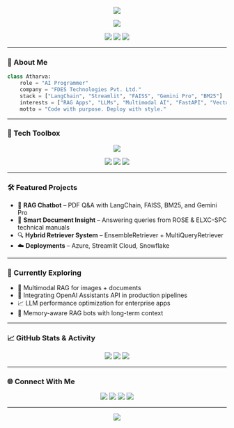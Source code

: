 
<!-- Neon Cyberpunk Banner -->
<p align="center">
  <img src="https://readme-typing-svg.herokuapp.com?font=Orbitron&size=30&duration=4000&color=FAD000&center=true&vCenter=true&width=800&height=70&lines=Hey+there!+I'm+Atharva+👋;AI+Programmer+%40+FDES+Technologies;LangChain+%7C+RAG+%7C+Streamlit+Engineer;Crafting+Next-Gen+AI+Apps+%E2%9A%A1" />
</p>

<p align="center">
  <img src="https://capsule-render.vercel.app/api?type=rect&color=7F00FF&height=3"/>
</p>

<p align="center">
  <img src="https://img.shields.io/badge/AI%20Engineer-FDES%20Technologies-%237F00FF?style=for-the-badge&logo=python&logoColor=white"/>
  <img src="https://img.shields.io/badge/LangChain-RAG-blue?style=for-the-badge&logo=OpenAI&logoColor=white"/>
  <img src="https://img.shields.io/badge/Streamlit-Builder-FF4B4B?style=for-the-badge&logo=streamlit&logoColor=white"/>
</p>

---

### 🧠 About Me

```python
class Atharva:
    role = "AI Programmer"
    company = "FDES Technologies Pvt. Ltd."
    stack = ["LangChain", "Streamlit", "FAISS", "Gemini Pro", "BM25"]
    interests = ["RAG Apps", "LLMs", "Multimodal AI", "FastAPI", "Vector DBs"]
    motto = "Code with purpose. Deploy with style."
```

---

### 🚀 Tech Toolbox

<div align="center">
  <img src="https://skillicons.dev/icons?i=python,js,cpp,ai,mysql,html,css,flask,git,vscode,github" />
</div>

<p align="center">
  <img src="https://img.shields.io/badge/Framework-LangChain-green?style=flat-square"/>
  <img src="https://img.shields.io/badge/GenAI-Gemini%20Pro-orange?style=flat-square"/>
  <img src="https://img.shields.io/badge/VectorSearch-FAISS%2BBM25-blue?style=flat-square"/>
</p>

---

### 🛠️ Featured Projects

- 🤖 **RAG Chatbot** – PDF Q&A with LangChain, FAISS, BM25, and Gemini Pro
- 📘 **Smart Document Insight** – Answering queries from ROSE & ELXC-SPC technical manuals
- 🔍 **Hybrid Retriever System** – EnsembleRetriever + MultiQueryRetriever
- ☁️ **Deployments** – Azure, Streamlit Cloud, Snowflake

---

### 🧪 Currently Exploring

- 🔬 Multimodal RAG for images + documents  
- 🤝 Integrating OpenAI Assistants API in production pipelines  
- 📈 LLM performance optimization for enterprise apps  
- 🧠 Memory-aware RAG bots with long-term context  

---

### 📈 GitHub Stats & Activity

<p align="center">
  <img src="https://github-readme-stats.vercel.app/api?username=your-username&show_icons=true&theme=radical&hide_border=true&count_private=true" />
  <img src="https://github-readme-streak-stats.herokuapp.com/?user=your-username&theme=radical&hide_border=true" />
  <img src="https://github-readme-stats.vercel.app/api/top-langs/?username=your-username&layout=compact&theme=radical&hide_border=true" />
</p>

---

### 🌐 Connect With Me

<p align="center">
  <a href="mailto:yourmail@example.com"><img src="https://img.shields.io/badge/Email-Contact%20Me-red?style=flat-square&logo=gmail"/></a>
  <a href="https://linkedin.com/in/your-linkedin"><img src="https://img.shields.io/badge/LinkedIn-Connect-blue?style=flat-square&logo=linkedin"/></a>
  <a href="https://your-portfolio.com"><img src="https://img.shields.io/badge/Portfolio-Visit-purple?style=flat-square&logo=react"/></a>
  <a href="https://github.com/your-username"><img src="https://img.shields.io/badge/GitHub-Follow%20Me-black?style=flat-square&logo=github"/></a>
</p>

---

<p align="center">
  <img src="https://capsule-render.vercel.app/api?type=waving&color=ff0080&height=120&section=footer"/>
</p>

